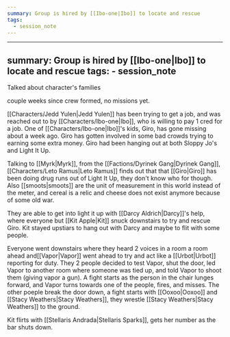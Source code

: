 ```yaml
---
summary: Group is hired by [[Ibo-one|Ibo]] to locate and rescue
tags:
  - session_note
---
```

---
summary: Group is hired by [[Ibo-one|Ibo]] to locate and rescue
tags:
    - session_note
---

Talked about character's families

couple weeks since crew formed, no missions yet.

[[Characters/Jedd Yulen|Jedd Yulen]] has been trying to get a job, and was reached out to by [[Characters/Ibo-one|Ibo]], who is willing to pay 1 cred for a job. One of [[Characters/Ibo-one|Ibo]]'s kids, Giro, has gone missing about a week ago. Giro has gotten involved in some bad crowds trying to earning some extra money. Giro had been hanging out at both Sloppy Jo's and Light It Up.

Talking to [[Myrk|Myrk]], from the [[Factions/Dyrinek Gang|Dyrinek Gang]], [[Characters/Leto Ramus|Leto Ramus]] finds out that that [[Giro|Giro]] has been doing drug runs out of Light It Up, they don't know who for though. Also [[smoots|smoots]] are the unit of measurement in this world instead of the meter, and cereal is a relic and cheese does not exist anymore because of some old war.


They are able to get into light it up with [[Darcy Aldrich|Darcy]]'s help, where everyone but [[Kit Apple|Kit]] snuck downstairs to try and rescue Giro. Kit stayed upstiars to hang out with Darcy and maybe to flit with some people.

Everyone went downstairs where they heard 2 voices in a room a room ahead and[[Vapor|Vapor]] went ahead to try and act like a [[Urbot|Urbot]] reporting for duty. They 2 people decided to test Vapor, shut the door, led Vapor to another room where someone was tied up, and told Vapor to shoot them (giving vapor a gun). A fight starts as the person in the chair lunges forward, and Vapor turns towards one of the people, fires, and misses. The other poeple break the door down, a fight starts with [[Ooxoo|Ooxoo]] and [[Stacy Weathers|Stacy Weathers]], they wrestle [[Stacy Weathers|Stacy Weathers]] to the ground.

Kit flirts with [[Stellaris Andrada|Stellaris Sparks]], gets her number as the bar shuts down.
